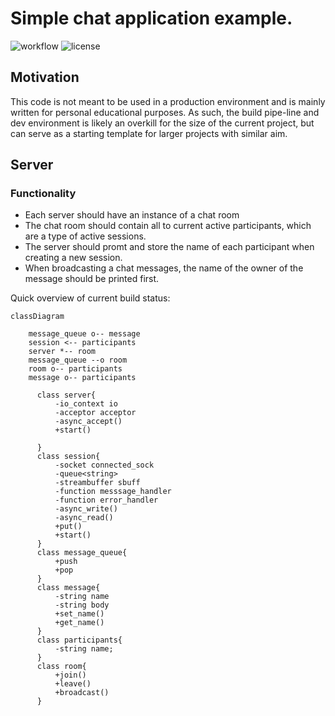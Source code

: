 # Simple chat application example.

![workflow](https://github.com/Deftextra/chat-server/workflows/chat-server%20build/badge.svg)
![license](https://camo.githubusercontent.com/bef6126309622c5d9e6e82cfe41b88a78a8ccf71/68747470733a2f2f696d672e736869656c64732e696f2f6769746875622f6c6963656e73652f686f73706974616c72756e2f686f73706974616c72756e)


## Motivation
This code is not meant to be used in a production environment and is mainly written
for personal educational purposes. As such, the build pipe-line and dev environment
is likely an overkill for the size of the current project, but can serve as a starting template for larger projects with similar aim.

## Server
### Functionality
* Each server should have an instance of a chat room
* The chat room should contain all to current active participants, which are a type of active sessions.
* The server should promt and store the name of each participant when creating a new session.
* When broadcasting a chat messages, the name of the owner of the message should be printed first.

Quick overview of current build status:

```mermaid
classDiagram

    message_queue o-- message
    session <-- participants
    server *-- room
    message_queue --o room
    room o-- participants
    message o-- participants

      class server{
          -io_context io
          -acceptor acceptor
          -async_accept()
          +start()
          
      }
      class session{
          -socket connected_sock
          -queue<string>
          -streambuffer sbuff
          -function messsage_handler
          -function error_handler
          -async_write()
          -async_read()
          +put()
          +start()
      }
      class message_queue{
          +push
          +pop
      }
      class message{
          -string name
          -string body
          +set_name()
          +get_name()
      }
      class participants{
          -string name;
      }
      class room{
          +join()
          +leave()
          +broadcast()
      }


